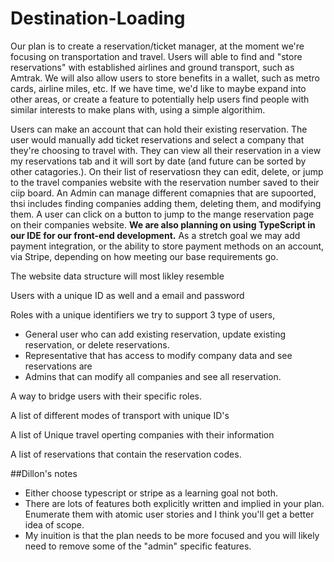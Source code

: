 # Destination-Loading

Our plan is to create a reservation/ticket manager, at the moment we're focusing on transportation and travel. Users will able to find and "store reservations" with established airlines and ground transport, such as Amtrak. We will also allow users to store benefits in a wallet, such as metro cards, airline miles, etc. If we have time, we'd like to maybe expand into other areas, or create a feature to potentially help users find people with similar interests to make plans with, using a simple algorithim.

Users can make an account that can hold their existing reservation. The user would manually add ticket reservations and select a company that they're choosing to travel with. They can view all their reservation in a view my reservations tab and it will sort by date (and future can be sorted by other catagories.). On their list of reservatiosn they can edit, delete, or jump to the travel companies website with the reservation number saved to their ciip board. An Admin can manage different comapnies that are supoorted, thsi includes finding companies adding them, deleting them, and modifying them. A user can click on a button to jump to the mange reservation page on their companies website. **We are also planning on using TypeScript in our IDE for our front-end development.** As a stretch goal we may add payment integration, or the ability to store payment methods on an account, via Stripe, depending on how meeting our base requirements go.


The website data structure will most likley resemble 

Users with a unique ID as well and a email and password 

Roles with a unique identifiers we try to support 3 type of users, 
- General user who can add existing reservation, update existing reservation, or delete reservations.
- Representative that has access to modify company data and see reservations are  
- Admins that can modify all companies and see all reservation.

A way to bridge users with their specific roles. 

A list of different modes of transport with unique ID's

A list of Unique travel operting companies with their information

A list of reservations that contain the reservation codes. 

##Dillon's notes
 - Either choose typescript or stripe as a learning goal not both.
 - There are lots of features both explicitly written and implied in your plan.  Enumerate them with atomic user stories and I think you'll get a better idea of scope.
 - My inuition is that the plan needs to be more focused and you will likely need to remove some of the "admin" specific features.
